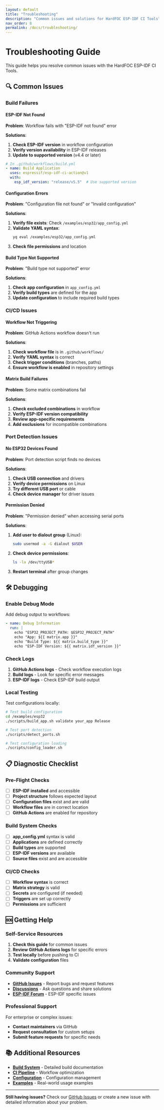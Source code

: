 ```yaml
---
layout: default
title: "Troubleshooting"
description: "Common issues and solutions for HardFOC ESP-IDF CI Tools"
nav_order: 8
permalink: /docs/troubleshooting/
---
```


# Troubleshooting Guide

This guide helps you resolve common issues with the HardFOC ESP-IDF CI Tools.

## 🔍 Common Issues

### Build Failures

#### ESP-IDF Not Found
**Problem**: Workflow fails with "ESP-IDF not found" error

**Solutions**:
1. **Check ESP-IDF version** in workflow configuration
2. **Verify version availability** in ESP-IDF releases
3. **Update to supported version** (v4.4 or later)

```yaml
# In .github/workflows/build.yml
- name: Build Application
  uses: espressif/esp-idf-ci-action@v1
  with:
    esp_idf_version: "release/v5.5"  # Use supported version
```

#### Configuration Errors
**Problem**: "Configuration file not found" or "Invalid configuration"

**Solutions**:
1. **Verify file exists**: Check `/examples/esp32/app_config.yml`
2. **Validate YAML syntax**:
   ```bash
   yq eval /examples/esp32/app_config.yml
   ```
3. **Check file permissions** and location

#### Build Type Not Supported
**Problem**: "Build type not supported" error

**Solutions**:
1. **Check app configuration** in `app_config.yml`
2. **Verify build types** are defined for the app
3. **Update configuration** to include required build types

### CI/CD Issues

#### Workflow Not Triggering
**Problem**: GitHub Actions workflow doesn't run

**Solutions**:
1. **Check workflow file** is in `.github/workflows/`
2. **Verify YAML syntax** is correct
3. **Check trigger conditions** (branches, paths)
4. **Ensure workflow is enabled** in repository settings

#### Matrix Build Failures
**Problem**: Some matrix combinations fail

**Solutions**:
1. **Check excluded combinations** in workflow
2. **Verify ESP-IDF version compatibility**
3. **Review app-specific requirements**
4. **Add exclusions** for incompatible combinations

### Port Detection Issues

#### No ESP32 Devices Found
**Problem**: Port detection script finds no devices

**Solutions**:
1. **Check USB connection** and drivers
2. **Verify device permissions** on Linux
3. **Try different USB port** or cable
4. **Check device manager** for driver issues

#### Permission Denied
**Problem**: "Permission denied" when accessing serial ports

**Solutions**:
1. **Add user to dialout group** (Linux):
   ```bash
   sudo usermod -a -G dialout $USER
   ```
2. **Check device permissions**:
   ```bash
   ls -la /dev/ttyUSB*
   ```
3. **Restart terminal** after group changes

## 🛠️ Debugging

### Enable Debug Mode

Add debug output to workflows:

```yaml
- name: Debug Information
  run: |
    echo "ESP32_PROJECT_PATH: $ESP32_PROJECT_PATH"
    echo "App: ${{ matrix.app }}"
    echo "Build Type: ${{ matrix.build_type }}"
    echo "ESP-IDF Version: ${{ matrix.idf_version }}"
```

### Check Logs

1. **GitHub Actions logs** - Check workflow execution logs
2. **Build logs** - Look for specific error messages
3. **ESP-IDF logs** - Check ESP-IDF build output

### Local Testing

Test configurations locally:

```bash
# Test build configuration
cd /examples/esp32
./scripts/build_app.sh validate your_app Release

# Test port detection
./scripts/detect_ports.sh

# Test configuration loading
./scripts/config_loader.sh
```

## 📋 Diagnostic Checklist

### Pre-Flight Checks

- [ ] **ESP-IDF installed** and accessible
- [ ] **Project structure** follows expected layout
- [ ] **Configuration files** exist and are valid
- [ ] **Workflow files** are in correct location
- [ ] **GitHub Actions** are enabled for repository

### Build System Checks

- [ ] **app_config.yml** syntax is valid
- [ ] **Applications** are defined correctly
- [ ] **Build types** are supported
- [ ] **ESP-IDF versions** are available
- [ ] **Source files** exist and are accessible

### CI/CD Checks

- [ ] **Workflow syntax** is correct
- [ ] **Matrix strategy** is valid
- [ ] **Secrets** are configured (if needed)
- [ ] **Triggers** are set up correctly
- [ ] **Permissions** are sufficient

## 🆘 Getting Help

### Self-Service Resources

1. **Check this guide** for common issues
2. **Review GitHub Actions logs** for specific errors
3. **Test locally** before pushing to CI
4. **Validate configuration** files

### Community Support

- **[GitHub Issues](https://github.com/n3b3x/hf-espidf-project-tools/issues)** - Report bugs and request features
- **[Discussions](https://github.com/n3b3x/hf-espidf-project-tools/discussions)** - Ask questions and share solutions
- **[ESP-IDF Forum](https://esp32.com/)** - ESP-IDF specific issues

### Professional Support

For enterprise or complex issues:
- **Contact maintainers** via GitHub
- **Request consultation** for custom setups
- **Submit feature requests** for specific needs

## 📚 Additional Resources

- **[Build System](build-system/)** - Detailed build documentation
- **[CI Pipeline](ci-pipeline/)** - Workflow optimization
- **[Configuration](configuration/)** - Configuration management
- **[Examples](examples/)** - Real-world usage examples

---

**Still having issues?** Check our [GitHub Issues](https://github.com/n3b3x/hf-espidf-project-tools/issues) or create a new issue with detailed information about your problem.
